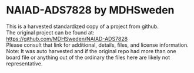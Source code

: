 
# NAIAD-ADS7828 by MDHSweden  
This is a harvested standardized copy of a project from github.  
The original project can be found at:  
https://github.com/MDHSweden/NAIAD-ADS7828  
Please consult that link for additional, details, files, and license information.  
Note: It was auto harvested and if the original repo had more than one board file or anything out of the ordinary the files here are likely not representative.  
    